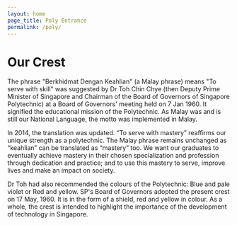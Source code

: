 ```yaml
---
layout: home
page_title: Poly Entrance
permalink: /poly/
---
```


# Our Crest

The phrase "Berkhidmat Dengan Keahlian" (a Malay phrase) means "To serve with skill" was suggested by Dr Toh Chin Chye (then Deputy Prime Minister of Singapore and Chairman of the Board of Governors of Singapore Polytechnic) at a Board of Governors' meeting held on 7 Jan 1960. It signified the educational mission of the Polytechnic. As Malay was and is still our National Language, the motto was implemented in Malay.

In 2014, the translation was updated. “To serve with mastery” reaffirms our unique strength as a polytechnic. The Malay phrase remains unchanged as “keahlian” can be translated as “mastery” too. We want our graduates to eventually achieve mastery in their chosen specialization and profession through dedication and practice; and to use this mastery to serve, improve lives and make an impact on society.

Dr Toh had also recommended the colours of the Polytechnic: Blue and pale violet or Red and yellow. SP's Board of Governors adopted the present crest on 17 May, 1960. It is in the form of a shield, red and yellow in colour. As a whole, the crest is intended to highlight the importance of the development of technology in Singapore.
